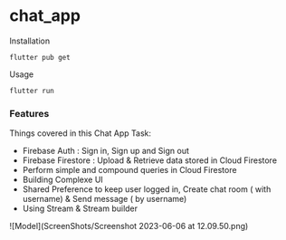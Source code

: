 # chat_app

Installation

```
flutter pub get
```
Usage 

```
flutter run
```

### Features

Things covered in this Chat App Task:
- Firebase Auth :  Sign in, Sign up and Sign out
- Firebase Firestore : Upload & Retrieve data stored in Cloud Firestore
- Perform simple and compound queries in Cloud Firestore
- Building Complexe UI 
- Shared Preference to keep user logged in, Create chat room ( with username) & Send message ( by username)
- Using Stream & Stream builder


![Model](ScreenShots/Screenshot 2023-06-06 at 12.09.50.png)